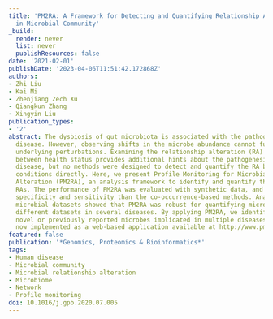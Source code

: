```yaml
---
title: 'PM2RA: A Framework for Detecting and Quantifying Relationship Alterations
  in Microbial Community'
_build:
  render: never
  list: never
  publishResources: false
date: '2021-02-01'
publishDate: '2023-04-06T11:51:42.172868Z'
authors:
- Zhi Liu
- Kai Mi
- Zhenjiang Zech Xu
- Qiangkun Zhang
- Xingyin Liu
publication_types:
- '2'
abstract: The dysbiosis of gut microbiota is associated with the pathogenesis of human
  disease. However, observing shifts in the microbe abundance cannot fully reveal
  underlying perturbations. Examining the relationship alteration (RA) in the microbiome
  between health status provides additional hints about the pathogenesis of human
  disease, but no methods were designed to detect and quantify the RA between different
  conditions directly. Here, we present Profile Monitoring for Microbial Relationship
  Alteration (PM2RA), an analysis framework to identify and quantify the microbial
  RAs. The performance of PM2RA was evaluated with synthetic data, and showed higher
  specificity and sensitivity than the co-occurrence-based methods. Analyses of real
  microbial datasets showed that PM2RA was robust for quantifying microbial RA across
  different datasets in several diseases. By applying PM2RA, we identified several
  novel or previously reported microbes implicated in multiple diseases. PM2RA is
  now implemented as a web-based application available at http://www.pm2ra-xingyinliulab.cn/.
featured: false
publication: '*Genomics, Proteomics & Bioinformatics*'
tags:
- Human disease
- Microbial community
- Microbial relationship alteration
- Microbiome
- Network
- Profile monitoring
doi: 10.1016/j.gpb.2020.07.005
---
```


